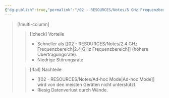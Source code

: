 ```yaml
---
{"dg-publish":true,"permalink":"/02 - RESOURCES/Notes/5 GHz Frequenzbereich/","tags":["netzwerk/wifi"],"noteIcon":"","updated":"2024-08-04T21:31:27.218+02:00"}
---
```


>[!multi-column]
> 
>>[!check] Vorteile
>>- Schneller als [[02 - RESOURCES/Notes/2.4 GHz Frequenzbereich\|2.4 GHz Frequenzbereich]] (höhere Übertragungsrate).
>>- Niedrige Störungsrate
> 
>>[!fail] Nachteile
>>- [[02 - RESOURCES/Notes/Ad-hoc Mode\|Ad-hoc Mode]] wird von den meisten Geräten nicht unterstützt.
>>- Riesig Datenverlust durch Wände. 

